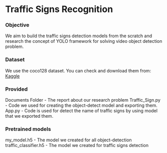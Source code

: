 # Traffic Signs Recognition

### Objective
We aim to build the traffic signs detection models from the scratch and research the concept of YOLO framework for solving video object detection problem. 

### Dataset
We use the coco128 dataset. You can check and download them from: [Kaggle](https://www.kaggle.com/ultralytics/coco128)

### Provided
Documents Folder - The report about our research problem
Traffic_Sign.py - Code we used for creating the object-detect model and exporting them.
App.py - Code is used for detect the name of traffic signs by using model that we exported them.

### Pretrained models
my_model.h5 - The model we created for all object-detection 
traffic_classifier.h5 - The model we created for traffic signs detection
